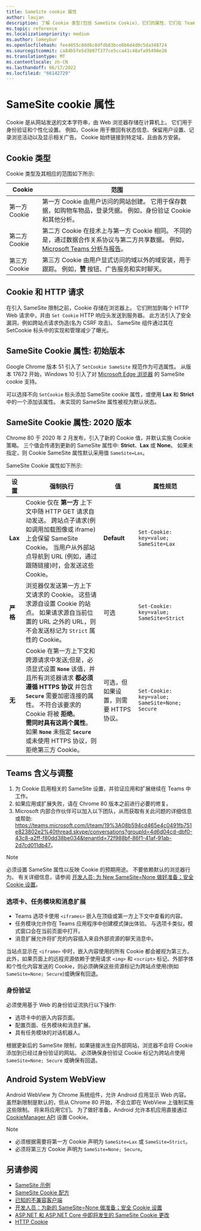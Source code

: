 ```yaml
---
title: SameSite cookie 属性
author: laujan
description: 了解 Cookie 类型(包括 SameSite Cookie)、它们的属性、它们在 Teams 选项卡、任务模块和消息扩展中的含义，以及它们在 Teams 中的身份验证
ms.topic: reference
ms.localizationpriority: medium
ms.author: lomeybur
ms.openlocfilehash: fee4855c8dd6c8dfdb83bce8b6d4d0c5da348724
ms.sourcegitcommit: ca84b5fe5d3b97f377ce5cca41c48afa95496e28
ms.translationtype: MT
ms.contentlocale: zh-CN
ms.lasthandoff: 06/17/2022
ms.locfileid: "66142729"
---
```

# <a name="samesite-cookie-attribute"></a>SameSite cookie 属性

Cookie 是从网站发送的文本字符串，由 Web 浏览器存储在计算机上。 它们用于身份验证和个性化设置。 例如，Cookie 用于撤回有状态信息、保留用户设置、记录浏览活动以及显示相关广告。 Cookie 始终链接到特定域，且由各方安装。

## <a name="types-of-cookies"></a>Cookie 类型

Cookie 类型及其相应的范围如下所示:

|Cookie|范围|
| ------ | ------ |
|第一方 Cookie|第一方 Cookie 由用户访问的网站创建。 它用于保存数据，如购物车物品，登录凭据。 例如，身份验证 Cookie 和其他分析。|
|第二方 Cookie|第二方 Cookie 在技术上与第一方 Cookie 相同。 不同的是，通过数据合作关系协议与第二方共享数据。 例如，[Microsoft Teams 分析与报告](/microsoftteams/teams-analytics-and-reports/teams-reporting-reference)。 |
|第三方 Cookie|第三方 Cookie 由用户显式访问的域以外的域安装，用于跟踪。 例如，**赞** 按钮、广告服务和实时聊天。|

## <a name="cookies-and-http-requests"></a>Cookie 和 HTTP 请求

在引入 SameSite 限制之前，Cookie 存储在浏览器上。 它们附加到每个 HTTP Web 请求中，并由 `Set Cookie` HTTP 响应头发送到服务器。 此方法引入了安全漏洞，例如跨站点请求伪造(名为 CSRF 攻击)。 SameSite 组件通过其在 SetCookie 标头中的实现和管理减少了曝光。

## <a name="samesite-cookie-attribute-initial-release"></a>SameSite Cookie 属性: 初始版本

Google Chrome 版本 51 引入了 `SetCookie SameSite` 规范作为可选属性。 从版本 17672 开始，Windows 10 引入了对 [Microsoft&nbsp;Edge 浏览器](https://blogs.windows.com/msedgedev/2018/05/17/samesite-cookies-microsoft-edge-internet-explorer/) 的 SameSite cookie 支持。

可以选择不向 `SetCookie` 标头添加 SameSite cookie 属性，或使用 **Lax** 和 **Strict** 中的一个添加该属性。 未实现的 SameSite 属性被视为默认状态。

## <a name="samesite-cookie-attribute-2020-release"></a>SameSite Cookie 属性: 2020 版本

Chrome 80 于 2020 年 2 月发布，引入了新的 Cookie 值，并默认实施 Cookie 策略。 三个值会传递到更新的 SameSite 属性中: **Strict**、**Lax** 或 **None**。 如果未指定，则 Cookie SameSite 属性默认采用值 `SameSite=Lax`。

SameSite Cookie 属性如下所示:

|设置 | 强制执行 | 值 |属性规范 |
| -------- | ----------- | --------|--------|
| **Lax**  | Cookie 仅在 **第一方** 上下文中随 HTTP GET 请求自动发送。 跨站点子请求(例如调用加载图像或 iframe)上会保留 SameSite Cookie。 当用户从外部站点导航到 URL (例如，通过跟随链接)时，会发送这些 Cookie。| **Default** |`Set-Cookie: key=value; SameSite=Lax`|
| **严格** |浏览器仅发送第一方上下文请求的 Cookie。 这些请求源自设置 Cookie 的站点。 如果请求源自当前位置的 URL 之外的 URL，则不会发送标记为 `Strict` 属性的 Cookie。| 可选 |`Set-Cookie: key=value; SameSite=Strict`|
| **无** | Cookie 在第一方上下文和跨源请求中发送;但是，必须显式设置 **`None`** 该值，并且所有浏览器请求 **都必须遵循 HTTPS 协议** 并包含 **`Secure`** 需要加密连接的属性。 不符合该要求的 Cookie 将被 **拒绝**。 <br/>**需同时具有这两个属性**。 如果  **`None`** 未指定 **`Secure`**  或未使用 HTTPS 协议，则拒绝第三方 Cookie。| 可选，但如果设置，则需要 HTTPS 协议。 |`Set-Cookie: key=value; SameSite=None; Secure` |

## <a name="teams-implications-and-adjustments"></a>Teams 含义与调整

1. 为 Cookie 启用相关的 SameSite 设置，并验证应用和扩展继续在 Teams 中工作。
1. 如果应用或扩展失败，请在 Chrome 80 版本之前进行必要的修复。
1. Microsoft 内部合作伙伴可以加入以下团队，从而获取有关此问题的详细信息或帮助: <https://teams.microsoft.com/l/team/19%3A08b594cd465e4c0491fb751e823802e2%40thread.skype/conversations?groupId=4d6d04cd-dbf0-43c8-a2ff-f80dd38be034&tenantId=72f988bf-86f1-41af-91ab-2d7cd011db47>。

> [!NOTE]
> 必须设置 SameSite 属性以反映 Cookie 的预期用途。 不要依赖默认的浏览器行为。 有关详细信息，请参阅 [开发人员; 为 New SameSite=None 做好准备；安全 Cookie 设置](https://blog.chromium.org/2019/10/developers-get-ready-for-new.html)。

### <a name="tabs-task-modules-and-message-extensions"></a>选项卡、任务模块和消息扩展

* Teams 选项卡使用 `<iframes>` 嵌入在顶级或第一方上下文中查看的内容。
* 任务模块允许你在 Teams 应用程序中创建模式弹出体验。 与选项卡类似，模式窗口会在当前页面中打开。
* 消息扩展允许将扩充的内容插入来自外部资源的聊天消息中。

当站点显示在 `<iframe>` 中时，嵌入内容使用的所有 Cookie 都会被视为第三方。 此外，如果页面上的远程资源依赖于使用请求 `<img>` 和 `<script>` 标记、外部字体和个性化内容发送的 Cookie，则必须确保这些资源标记为跨站点使用(例如 `SameSite=None; Secure`)或确保有回退。

### <a name="authentication"></a>身份验证

必须使用基于 Web 的身份验证流执行以下操作:

* 选项卡中的嵌入内容页面。
* 配置页面、任务模块和消息扩展。
* 具有任务模块的对话机器人。

根据更新后的 SameSite 限制，如果链接派生自外部网站，浏览器不会将 Cookie 添加到已经过身份验证的网站。 必须确保身份验证 Cookie 标记为跨站点使用 `SameSite=None; Secure` 或确保有回退。

## <a name="android-system-webview"></a>Android System WebView

Android WebView 为 Chrome 系统组件，允许 Android 应用显示 Web 内容。 虽然新限制是默认的，但从 Chrome 80 开始，不会立即在 WebView 上强制实施这些限制。 将来将应用它们。 为了做好准备，Android 允许本机应用直接通过 [CookieManager API](https://developer.android.com/reference/android/webkit/CookieManager) 设置 Cookie。

> [!NOTE]
>
> * 必须根据需要将第一方 Cookie 声明为 `SameSite=Lax` 或 `SameSite=Strict`。
> * 必须将第三方 Cookie 声明为 `SameSite=None; Secure`。

## <a name="see-also"></a>另请参阅

* [SameSite 示例](https://github.com/GoogleChromeLabs/samesite-examples)
* [SameSite Cookie 配方](https://web.dev/samesite-cookie-recipes/)
* [已知的不兼容客户端]( https://www.chromium.org/updates/same-site/incompatible-clients)
* [开发人员：为新的 SameSite=None 做准备；安全 Cookie 设置](https://blog.chromium.org/2019/10/developers-get-ready-for-new.html)
* [ASP.NET 和 ASP.NET Core 中即将发生的 SameSite Cookie 更改](https://devblogs.microsoft.com/aspnet/upcoming-samesite-cookie-changes-in-asp-net-and-asp-net-core/)
* [HTTP Cookie](https://developer.mozilla.org/docs/Web/HTTP/Cookies)
